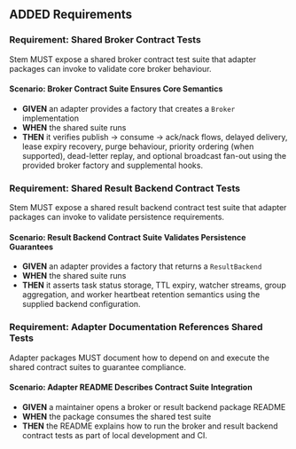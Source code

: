 ## ADDED Requirements
### Requirement: Shared Broker Contract Tests
Stem MUST expose a shared broker contract test suite that adapter packages can invoke to validate core broker behaviour.

#### Scenario: Broker Contract Suite Ensures Core Semantics
- **GIVEN** an adapter provides a factory that creates a `Broker` implementation
- **WHEN** the shared suite runs
- **THEN** it verifies publish → consume → ack/nack flows, delayed delivery, lease expiry recovery, purge behaviour, priority ordering (when supported), dead-letter replay, and optional broadcast fan-out using the provided broker factory and supplemental hooks.

### Requirement: Shared Result Backend Contract Tests
Stem MUST expose a shared result backend contract test suite that adapter packages can invoke to validate persistence requirements.

#### Scenario: Result Backend Contract Suite Validates Persistence Guarantees
- **GIVEN** an adapter provides a factory that returns a `ResultBackend`
- **WHEN** the shared suite runs
- **THEN** it asserts task status storage, TTL expiry, watcher streams, group aggregation, and worker heartbeat retention semantics using the supplied backend configuration.

### Requirement: Adapter Documentation References Shared Tests
Adapter packages MUST document how to depend on and execute the shared contract suites to guarantee compliance.

#### Scenario: Adapter README Describes Contract Suite Integration
- **GIVEN** a maintainer opens a broker or result backend package README
- **WHEN** the package consumes the shared test suite
- **THEN** the README explains how to run the broker and result backend contract tests as part of local development and CI.
